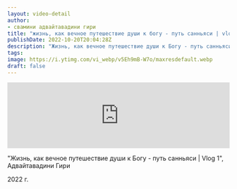 ```yaml
---
layout: video-detail
author:
- свамини адвайтавадини гири
title: "жизнь, как вечное путешествие души к богу - путь санньяси | vlog 1, адвайтавадини гири"
publishDate: 2022-10-20T20:04:28Z
description: "Жизнь, как вечное путешествие души к Богу - путь санньяси | Vlog 1, Адвайтавадини Гири  2022 г."
tags: 
image: https://i.ytimg.com/vi_webp/v5Eh9mB-W7o/maxresdefault.webp
draft: false
---
```


<iframe width="100%" src="https://www.youtube.com/embed/v5Eh9mB-W7o" frameborder="0" allowfullscreen=""></iframe> 

 "Жизнь, как вечное путешествие души к Богу - путь санньяси | Vlog 1", Адвайтавадини Гири

 2022 г.

  

 